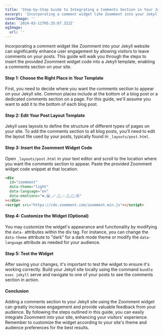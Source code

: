```yaml
---
title: 'Step-by-Step Guide to Integrating a Comments Section in Your Jekyll Blog'
excerpt: 'Incorporating a comment widget like Zoomment into your Jekyll website can significantly enhance user engagement by allowing visitors to leave comments on your posts. This guide will walk you through the steps to insert the provided Zoomment widget code into a Jekyll template, enabling a comments section on your site.'
coverImage: ''
date: '2024-03-11T05:35:07.322Z'
ogImage:
  url: ''
---
```


Incorporating a comment widget like Zoomment into your Jekyll website can significantly enhance user engagement by allowing visitors to leave comments on your posts. This guide will walk you through the steps to insert the provided Zoomment widget code into a Jekyll template, enabling a comments section on your site.

#### Step 1: Choose the Right Place in Your Template

First, you need to decide where you want the comments section to appear on your Jekyll site. Common places include at the bottom of a blog post or a dedicated comments section on a page. For this guide, we'll assume you want to add it to the bottom of each blog post.

#### Step 2: Edit Your Post Layout Template

Jekyll uses layouts to define the structure of different types of pages on your site. To add the comments section to all blog posts, you'll need to edit the layout file used by your posts, typically found in `_layouts/post.html`.

#### Step 3: Insert the Zoomment Widget Code

Open `_layouts/post.html` in your text editor and scroll to the location where you want the comments section to appear. Paste the provided Zoomment widget code snippet at that location.

```html
<div
  id="zoomment"
  data-theme="light"
  data-language="en"
  data-emotions="❤️,😀,🪄,🥸,💡,🤔,💩,😢"
></div>
<script src="https://cdn.zoomment.com/zoomment.min.js"></script>
```

#### Step 4: Customize the Widget (Optional)

You may customize the widget's appearance and functionality by modifying the `data-` attributes within the div tag. For instance, you can change the `data-theme` attribute to "dark" for a dark mode theme or modify the `data-language` attribute as needed for your audience.

#### Step 5: Test the Widget

After saving your changes, it's important to test the widget to ensure it's working correctly. Build your Jekyll site locally using the command `bundle exec jekyll` serve and navigate to one of your posts to see the comments section in action.

#### Conclusion

Adding a comments section to your Jekyll site using the Zoomment widget can greatly increase engagement and provide valuable feedback from your audience. By following the steps outlined in this guide, you can easily integrate Zoomment into your site, enhancing your visitors' experience. Remember to customize the widget according to your site's theme and audience preferences for the best results.
